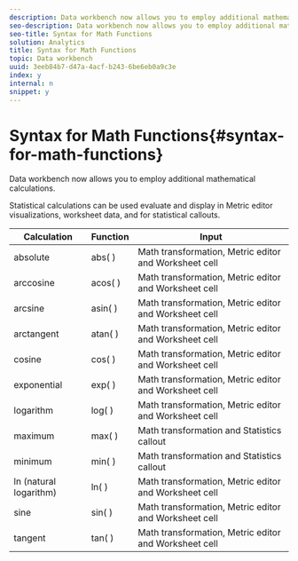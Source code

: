 ```yaml
---
description: Data workbench now allows you to employ additional mathematical calculations.
seo-description: Data workbench now allows you to employ additional mathematical calculations.
seo-title: Syntax for Math Functions
solution: Analytics
title: Syntax for Math Functions
topic: Data workbench
uuid: 3eeb84b7-d47a-4acf-b243-6be6eb0a9c3e
index: y
internal: n
snippet: y
---
```


# Syntax for Math Functions{#syntax-for-math-functions}

Data workbench now allows you to employ additional mathematical calculations.

Statistical calculations can be used evaluate and display in Metric editor visualizations, worksheet data, and for statistical callouts. 

|  Calculation  | Function  | Input  |
|---|---|---|
|  absolute  | abs( )  | Math transformation, Metric editor and Worksheet cell  |
|  arccosine  | acos( )  | Math transformation, Metric editor and Worksheet cell  |
|  arcsine  | asin( )  | Math transformation, Metric editor and Worksheet cell  |
|  arctangent  | atan( )  | Math transformation, Metric editor and Worksheet cell  |
|  cosine  | cos( )  | Math transformation, Metric editor and Worksheet cell  |
|  exponential  | exp( )  | Math transformation, Metric editor and Worksheet cell  |
|  logarithm  | log( )  | Math transformation, Metric editor and Worksheet cell  |
|  maximum  | max( )  | Math transformation and Statistics callout  |
|  minimum  | min( )  | Math transformation and Statistics callout  |
|  ln (natural logarithm)  | ln( )  | Math transformation, Metric editor and Worksheet cell  |
|  sine  | sin( )  | Math transformation, Metric editor and Worksheet cell  |
|  tangent  | tan( )  | Math transformation, Metric editor and Worksheet cell  |

